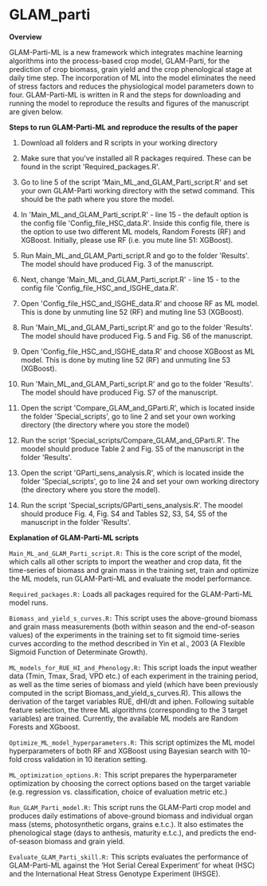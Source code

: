 # GLAM_parti

**Overview**

GLAM-Parti-ML is a new framework which integrates machine learning algorithms into the process-based crop model, GLAM-Parti, for the prediction of crop biomass, grain yield and the crop phenological stage at daily time step. The incorporation of ML into the model eliminates the need of stress factors and reduces the physiological model parameters down to four. GLAM-Parti-ML is written in R and the steps for downloading and running the model to reproduce the results and figures of the manuscript are given below.  

**Steps to run GLAM-Parti-ML and reproduce the results of the paper**

1. Download all folders and R scripts in your working directory

2. Make sure that you've installed all R packages required. These can be found in the script 'Required_packages.R'.

3. Go to line 5 of the script 'Main_ML_and_GLAM_Parti_script.R' and set your own GLAM-Parti working directory with the setwd command. This should be the path where you store the model.

4. In 'Main_ML_and_GLAM_Parti_script.R' - line 15 - the default option is the config file 'Config_file_HSC_data.R'. Inside this config file, there is the option to use two different ML models, Random Forests (RF) and XGBoost. Initially, please use RF (i.e. you mute line 51: XGBoost).  

5. Run Main_ML_and_GLAM_Parti_script.R and go to the folder 'Results'. The model should have produced Fig. 3 of the manuscript.

6. Next, change 'Main_ML_and_GLAM_Parti_script.R' - line 15 - to the config file 'Config_file_HSC_and_ISGHE_data.R'.

7. Open 'Config_file_HSC_and_ISGHE_data.R' and choose RF as ML model. This is done by unmuting line 52 (RF) and muting line 53 (XGBoost).

8. Run 'Main_ML_and_GLAM_Parti_script.R' and go to the folder 'Results'. The model should have produced Fig. 5 and Fig. S6 of the manuscript.

9. Open 'Config_file_HSC_and_ISGHE_data.R' and choose XGBoost as ML model. This is done by muting line 52 (RF) and unmuting line 53 (XGBoost).

10. Run 'Main_ML_and_GLAM_Parti_script.R' and go to the folder 'Results'. The model should have produced Fig. S7 of the manuscript.

11. Open the script 'Compare_GLAM_and_GParti.R', which is located inside the folder 'Special_scripts', go to line 2 and set your own working directory (the directory where you store the model) 

11. Run the script 'Special_scripts/Compare_GLAM_and_GParti.R'. The moodel should produce Table 2 and Fig. S5 of the manuscript in the folder 'Results'.

12. Open the script 'GParti_sens_analysis.R', which is located inside the folder 'Special_scripts', go to line 24 and set your own working directory (the directory where you store the model). 

13. Run the script 'Special_scripts/GParti_sens_analysis.R'. The moodel should produce Fig. 4, Fig. S4 and Tables S2, S3, S4, S5 of the manuscript in the folder 'Results'.



**Explanation of GLAM-Parti-ML scripts**

`Main_ML_and_GLAM_Parti_script.R:` This is the core script of the model, which calls all other scripts to import the weather and crop data, fit the time-series of biomass and grain mass in the training set, train and optimize the ML models, run GLAM-Parti-ML and evaluate the model performance.

`Required_packages.R:` Loads all packages required for the GLAM-Parti-ML model runs.

`Biomass_and_yield_s_curves.R:` This script uses the above-ground biomass and grain mass measurements (both within season and the end-of-season values) of the experiments in the training set to fit sigmoid time-series curves according to the method described in Yin et al., 2003 (A Flexible Sigmoid Function of Determinate Growth).

`ML_models_for_RUE_HI_and_Phenology.R:` This script loads the input weather data (Tmin, Tmax, Srad, VPD etc.) of each experiment in the training period, as well as the time series of biomass and yield (which have been previously computed in the script Biomass_and_yield_s_curves.R). This allows the derivation of the target variables RUE, dHI/dt and iphen. Following suitable feature selection, the three ML algorithms (corresponding to the 3 target variables) are trained. Currently, the available ML models are Random Forests and XGboost. 

`Optimize_ML_model_hyperparameters.R:` This script optimizes the ML model hyperparameters of both RF and XGBoost using Bayesian search with 10-fold cross validation in 10 iteration setting.

`ML_optimization_options.R:` This script prepares the hyperparameter optimization by choosing the correct options based on the target variable (e.g. regression vs. classification, choice of evaluation metric etc.)  

`Run_GLAM_Parti_model.R:` This script runs the GLAM-Parti crop model and produces daily estimations of above-ground biomass and individual organ mass (stems, photosynthetic organs, grains e.t.c.). It also estimates the phenological stage (days to anthesis, maturity e.t.c.), and predicts the end-of-season biomass and grain yield.

`Evaluate_GLAM_Parti_skill.R:` This scripts evaluates the performance of GLAM-Parti-ML against the ‘Hot Serial Cereal Experiment’ for wheat (HSC) and the International Heat Stress Genotype Experiment (IHSGE). 
